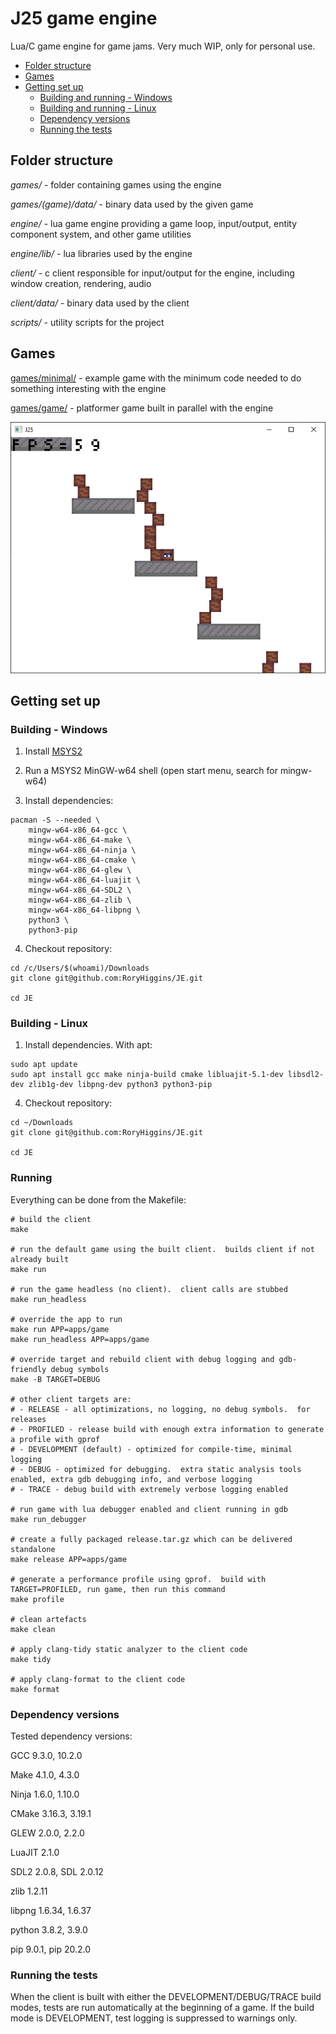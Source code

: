 # J25 game engine

Lua/C game engine for game jams.  Very much WIP, only for personal use.

<!--TOC-->

- [Folder structure](#folder-structure)
- [Games](#games)
- [Getting set up](#getting-set-up)
  - [Building and running - Windows](#building-and-running---windows)
  - [Building and running - Linux](#building-and-running---linux)
  - [Dependency versions](#dependency-versions)
  - [Running the tests](#running-the-tests)

<!--TOC-->

## Folder structure
*games/* - folder containing games using the engine

*games/(game)/data/* - binary data used by the given game

*engine/* - lua game engine providing a game loop, input/output, entity component system, and other game utilities

*engine/lib/* - lua libraries used by the engine

*client/* - c client responsible for input/output for the engine, including window creation, rendering, audio

*client/data/* - binary data used by the client

*scripts/* - utility scripts for the project


## Games
[games/minimal/](games/minimal/README.md) - example game with the minimum code needed to do something interesting with the engine

[games/game/](games/game/README.md) - platformer game built in parallel with the engine

![Default game example](./example_output.png)


## Getting set up

### Building - Windows

1. Install [MSYS2](https://www.msys2.org/)

2. Run a MSYS2 MinGW-w64 shell (open start menu, search for mingw-w64)

3. Install dependencies:
```
pacman -S --needed \
	mingw-w64-x86_64-gcc \
	mingw-w64-x86_64-make \
	mingw-w64-x86_64-ninja \
	mingw-w64-x86_64-cmake \
	mingw-w64-x86_64-glew \
	mingw-w64-x86_64-luajit \
	mingw-w64-x86_64-SDL2 \
	mingw-w64-x86_64-zlib \
	mingw-w64-x86_64-libpng \
	python3 \
	python3-pip
```

4. Checkout repository:
```
cd /c/Users/$(whoami)/Downloads
git clone git@github.com:RoryHiggins/JE.git

cd JE
```

### Building - Linux

1. Install dependencies.  With apt:
```
sudo apt update
sudo apt install gcc make ninja-build cmake libluajit-5.1-dev libsdl2-dev zlib1g-dev libpng-dev python3 python3-pip
```

4. Checkout repository:
```
cd ~/Downloads
git clone git@github.com:RoryHiggins/JE.git

cd JE
```

### Running
Everything can be done from the Makefile:
```
# build the client
make

# run the default game using the built client.  builds client if not already built
make run

# run the game headless (no client).  client calls are stubbed
make run_headless

# override the app to run
make run APP=apps/game
make run_headless APP=apps/game

# override target and rebuild client with debug logging and gdb-friendly debug symbols
make -B TARGET=DEBUG

# other client targets are:
# - RELEASE - all optimizations, no logging, no debug symbols.  for releases
# - PROFILED - release build with enough extra information to generate a profile with gprof
# - DEVELOPMENT (default) - optimized for compile-time, minimal logging
# - DEBUG - optimized for debugging.  extra static analysis tools enabled, extra gdb debugging info, and verbose logging
# - TRACE - debug build with extremely verbose logging enabled

# run game with lua debugger enabled and client running in gdb
make run_debugger

# create a fully packaged release.tar.gz which can be delivered standalone
make release APP=apps/game

# generate a performance profile using gprof.  build with TARGET=PROFILED, run game, then run this command
make profile

# clean artefacts
make clean

# apply clang-tidy static analyzer to the client code
make tidy

# apply clang-format to the client code
make format
```


### Dependency versions

Tested dependency versions:

GCC 9.3.0, 10.2.0

Make 4.1.0, 4.3.0

Ninja 1.6.0, 1.10.0

CMake 3.16.3, 3.19.1

GLEW 2.0.0, 2.2.0

LuaJIT 2.1.0

SDL2 2.0.8, SDL 2.0.12

zlib 1.2.11

libpng 1.6.34, 1.6.37

python 3.8.2, 3.9.0

pip 9.0.1, pip 20.2.0


### Running the tests
When the client is built with either the DEVELOPMENT/DEBUG/TRACE build modes, tests are run automatically at the beginning of a game.  If the build mode is DEVELOPMENT, test logging is suppressed to warnings only.
